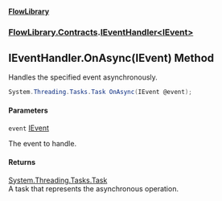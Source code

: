 #### [FlowLibrary](FlowLibrary.md 'FlowLibrary')
### [FlowLibrary.Contracts](FlowLibrary.Contracts.md 'FlowLibrary.Contracts').[IEventHandler&lt;IEvent&gt;](IEventHandler_IEvent_.md 'FlowLibrary.Contracts.IEventHandler<IEvent>')

## IEventHandler<IEvent>.OnAsync(IEvent) Method

Handles the specified event asynchronously.

```csharp
System.Threading.Tasks.Task OnAsync(IEvent @event);
```
#### Parameters

<a name='FlowLibrary.Contracts.IEventHandler_IEvent_.OnAsync(IEvent).event'></a>

`event` [IEvent](IEventHandler_IEvent_.md#FlowLibrary.Contracts.IEventHandler_IEvent_.IEvent 'FlowLibrary.Contracts.IEventHandler<IEvent>.IEvent')

The event to handle.

#### Returns
[System.Threading.Tasks.Task](https://docs.microsoft.com/en-us/dotnet/api/System.Threading.Tasks.Task 'System.Threading.Tasks.Task')  
A task that represents the asynchronous operation.